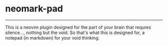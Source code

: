 # neomark-pad
---
This is a neovim plugin designed for the part of your brain that requres silence..., nothing but the void.
So that's what this is designed for, a notepad (in markdown) for your void thinking.
